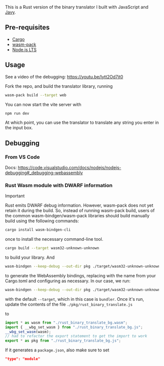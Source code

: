 This is a Rust version of the binary translator I built with JavaScript and [Javy](https://github.com/bytecodealliance/javy).

## Pre-requisites
- [Cargo](https://doc.rust-lang.org/cargo/getting-started/installation.html)
- [wasm-pack](https://github.com/rustwasm/wasm-pack)
- [Node.js LTS](https://nodejs.org/en)

## Usage
See a video of the debugging: https://youtu.be/lytt2Od7jt0


Fork the repo, and build the translator library, running
```bash
wasm-pack build --target web
```

You can now start the vite server with 

```bash
npm run dev
```

At which point, you can use the translator to translate any string you enter in the input box.

## Debugging 

### From VS Code
Docs: https://code.visualstudio.com/docs/nodejs/nodejs-debugging#_debugging-webassembly

### Rust Wasm module with DWARF information

> [!IMPORTANT]  
> Rust emits DWARF debug information. However, wasm-pack does not yet retain it during the build. So, instead of running wasm-pack build, users of the common wasm-bindgen/wasm-pack libraries should build manually build using the following commands:

```bash
cargo install wasm-bindgen-cli
```
once to install the necessary command-line tool.

```bash
cargo build --target wasm32-unknown-unknown 
```

to build your library. And

```bash
wasm-bindgen --keep-debug --out-dir pkg ./target/wasm32-unknown-unknown/debug/<library-name>.wasm <extra-arguments> 
```
to generate the WebAssembly bindings, replacing <library-name> with the name from your Cargo.toml and configuring <extra-arguments> as necessary.
In our case, we run:

```bash
wasm-bindgen --keep-debug --out-dir pkg ./target/wasm32-unknown-unknown/debug/rust_binary_translate.wasm
```
with the default `--target`, which in this case is `bundler`.
Once it's run, update the contents of the file `./pkg/rust_binary_translate.js`

to 

```javascript
import * as wasm from "./rust_binary_translate_bg.wasm";
import { __wbg_set_wasm } from "./rust_binary_translate_bg.js";
__wbg_set_wasm(wasm);
// had to refactor the export statement to get the import to work
export * as pkg from "./rust_binary_translate_bg.js";
```

If it generates a `package.json`, also make sure to set
```json
"type": "module"
```


